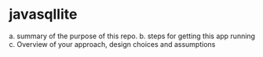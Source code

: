 # javasqllite

a. summary of the purpose of this repo.
b. steps for getting this app running
c. Overview of your approach, design choices and assumptions
